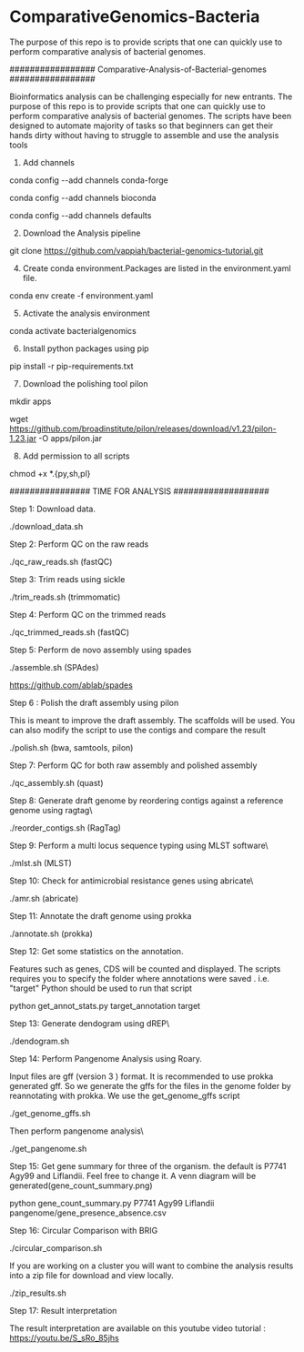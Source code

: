 # ComparativeGenomics-Bacteria
 The purpose of this repo is to provide scripts that one can quickly use to perform comparative analysis of bacterial genomes.

 #################  Comparative-Analysis-of-Bacterial-genomes  #################

Bioinformatics analysis can be challenging especially for new entrants. The purpose of this repo is to provide scripts that one can quickly use to perform comparative analysis of bacterial genomes. The scripts have been designed to automate majority of tasks so that beginners can get their hands dirty without having to struggle to assemble and use the analysis tools


1. Add channels

conda config --add channels conda-forge

conda config --add channels bioconda

conda config --add channels defaults

2. Download the Analysis pipeline
   
git clone https://github.com/vappiah/bacterial-genomics-tutorial.git

4. Create conda environment.Packages are listed in the environment.yaml file.

conda env create -f environment.yaml

5. Activate the analysis environment

conda activate bacterialgenomics

6. Install python packages using pip

pip install -r pip-requirements.txt

7. Download the polishing tool pilon

mkdir apps

wget https://github.com/broadinstitute/pilon/releases/download/v1.23/pilon-1.23.jar -O apps/pilon.jar

8. Add permission to all scripts

chmod +x *.{py,sh,pl}



################ TIME FOR ANALYSIS ###################


Step 1: Download data.

./download_data.sh


Step 2: Perform QC on the raw reads

./qc_raw_reads.sh (fastQC)


Step 3: Trim reads using sickle

./trim_reads.sh (trimmomatic)


Step 4: Perform QC on the trimmed reads

./qc_trimmed_reads.sh (fastQC)


Step 5: Perform de novo assembly using spades

./assemble.sh (SPAdes)

https://github.com/ablab/spades

Step 6 : Polish the draft assembly using pilon

This is meant to improve the draft assembly. The scaffolds will be used. You can also modify the script to use the contigs and compare the result

./polish.sh (bwa, samtools, pilon)


Step 7: Perform QC for both raw assembly and polished assembly

./qc_assembly.sh (quast)


Step 8: Generate draft genome by reordering contigs against a reference genome using ragtag\

./reorder_contigs.sh (RagTag)


Step 9: Perform a multi locus sequence typing using MLST software\

./mlst.sh (MLST)


Step 10: Check for antimicrobial resistance genes using abricate\

./amr.sh (abricate)


Step 11: Annotate the draft genome using prokka

./annotate.sh (prokka)


Step 12: Get some statistics on the annotation.

Features such as genes, CDS will be counted and displayed. The scripts requires you to specify the folder where annotations were saved . i.e. "target" Python should be used to run that script

python get_annot_stats.py target_annotation target


Step 13: Generate dendogram using dREP\

./dendogram.sh


Step 14: Perform Pangenome Analysis using Roary.

Input files are gff (version 3 ) format. It is recommended to use prokka generated gff. So we generate the gffs for the files in the genome folder by reannotating with prokka. We use the get_genome_gffs script

./get_genome_gffs.sh 


Then perform pangenome analysis\

./get_pangenome.sh


Step 15: Get gene summary for three of the organism. the default is P7741 Agy99 and Liflandii. Feel free to change it. A venn diagram will be generated(gene_count_summary.png)

python gene_count_summary.py P7741 Agy99 Liflandii pangenome/gene_presence_absence.csv


Step 16: Circular Comparison with BRIG

./circular_comparison.sh


If you are working on a cluster you will want to combine the analysis results into a zip file for download and view locally. 

./zip_results.sh

Step 17: Result interpretation

The result interpretation are available on this youtube video tutorial : https://youtu.be/S_sRo_85jhs
